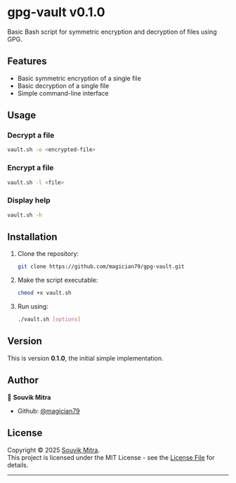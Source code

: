 # gpg-vault v0.1.0

Basic Bash script for symmetric encryption and decryption of files using GPG.

## Features

- Basic symmetric encryption of a single file
- Basic decryption of a single file
- Simple command-line interface

## Usage

### Decrypt a file
```sh
vault.sh -o <encrypted-file>
```

### Encrypt a file
```sh
vault.sh -l <file>
```

### Display help
```sh
vault.sh -h
```


## Installation

1. Clone the repository:  
   ```sh
   git clone https://github.com/magician79/gpg-vault.git
   ```

2. Make the script executable:  
   ```sh
   chmod +x vault.sh
   ```

3. Run using:  
   ```sh
   ./vault.sh [options]
   ```

## Version

This is version **0.1.0**, the initial simple implementation.

## Author

👤 **Souvik Mitra**

- Github: [@magician79](https://github.com/magician79)

## License
Copyright © 2025 [Souvik Mitra](https://github.com/magician79).<br />
This project is licensed under the MIT License - see the [License File](LICENSE) for details.

---
